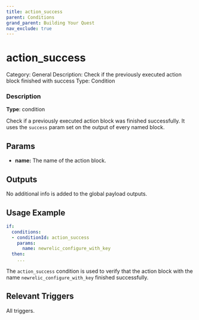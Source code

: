 ```yaml
---
title: action_success
parent: Conditions
grand_parent: Building Your Quest
nav_exclude: true
---
```


# action_success

Category: General
Description: Check if the previously executed action block finished with success
Type: Condition

### Description

**Type**: condition

Check if a previously executed action block was finished successfully. It uses the `success` param set on the output of every named block.

## Params

- **name:** The name of the action block.

## Outputs

No additional info is added to the global payload outputs.

## Usage Example

```yaml
if:
  conditions:
  - conditionId: action_success
    params:
      name: newrelic_configure_with_key
  then: 
    ...
```

The `action_success` condition is used to verify that the action block with the name `newrelic_configure_with_key` finished successfully.

## Relevant Triggers

All triggers.
